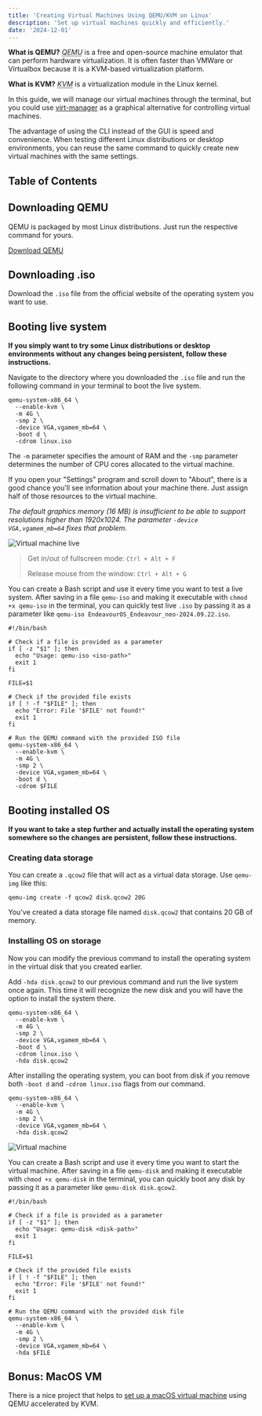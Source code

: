 ```yaml
---
title: 'Creating Virtual Machines Using QEMU/KVM on Linux'
description: 'Set up virtual machines quickly and efficiently.'
date: '2024-12-01'
---
```


**What is QEMU?** <dfn><abbr title="Quick EMUlator">QEMU</abbr></dfn> is a free and open-source machine emulator that can perform hardware virtualization. It is often faster than VMWare or Virtualbox because it is a KVM-based virtualization platform.

**What is KVM?** <dfn><abbr title="Kernel-based Virtual Machine">KVM</abbr></dfn> is a virtualization module in the Linux kernel.

In this guide, we will manage our virtual machines through the terminal, but you could use [virt-manager](https://virt-manager.org/) as a graphical alternative for controlling virtual machines.

The advantage of using the CLI instead of the GUI is speed and convenience. When testing different Linux distributions or desktop environments, you can reuse the same command to quickly create new virtual machines with the same settings.

## Table of Contents

## Downloading QEMU

QEMU is packaged by most Linux distributions. Just run the respective command for yours.

[Download QEMU](https://www.qemu.org/download/#linux/)

## Downloading .iso

Download the `.iso` file from the official website of the operating system you want to use.

## Booting live system

**If you simply want to try some Linux distributions or desktop environments without any changes being persistent, follow these instructions.**

Navigate to the directory where you downloaded the `.iso` file and run the following command in your terminal to boot the live system.

```bash[class="command-line"]
qemu-system-x86_64 \
  --enable-kvm \
  -m 4G \
  -smp 2 \
  -device VGA,vgamem_mb=64 \
  -boot d \
  -cdrom linux.iso
```

The `-m` parameter specifies the amount of RAM and the `-smp` parameter determines the number of CPU cores allocated to the virtual machine.

If you open your "Settings" program and scroll down to "About", there is a good chance you'll see information about your machine there. Just assign half of those resources to the virtual machine.

_The default graphics memory (16 MB) is insufficient to be able to support resolutions higher than 1920x1024. The parameter `-device VGA,vgamem_mb=64` fixes that problem._

![Virtual machine live](/images/creating-virtual-machines-using-qemu-kvm/linux-live.jpg)

> Get in/out of fullscreen mode: `Ctrl + Alt + F`
>
> Release mouse from the window: `Ctrl + Alt + G`

You can create a Bash script and use it every time you want to test a live system. After saving in a file `qemu-iso` and making it executable with `chmod +x qemu-iso` in the terminal, you can quickly test live `.iso` by passing it as a parameter like `qemu-iso EndeavourOS_Endeavour_neo-2024.09.22.iso`.

```bash[class="line-numbers"]
#!/bin/bash

# Check if a file is provided as a parameter
if [ -z "$1" ]; then
  echo "Usage: qemu-iso <iso-path>"
  exit 1
fi

FILE=$1

# Check if the provided file exists
if [ ! -f "$FILE" ]; then
  echo "Error: File '$FILE' not found!"
  exit 1
fi

# Run the QEMU command with the provided ISO file
qemu-system-x86_64 \
  --enable-kvm \
  -m 4G \
  -smp 2 \
  -device VGA,vgamem_mb=64 \
  -boot d \
  -cdrom $FILE
```

## Booting installed OS

**If you want to take a step further and actually install the operating system somewhere so the changes are persistent, follow these instructions.**

### Creating data storage

You can create a `.qcow2` file that will act as a virtual data storage. Use `qemu-img` like this:

```bash[class="command-line"]
qemu-img create -f qcow2 disk.qcow2 20G
```

You've created a data storage file named `disk.qcow2` that contains 20 GB of memory.

### Installing OS on storage

Now you can modify the previous command to install the operating system in the virtual disk that you created earlier.

Add `-hda disk.qcow2` to our previous command and run the live system once again. This time it will recognize the new disk and you will have the option to install the system there.

```bash[class="command-line"]
qemu-system-x86_64 \
  --enable-kvm \
  -m 4G \
  -smp 2 \
  -device VGA,vgamem_mb=64 \
  -boot d \
  -cdrom linux.iso \
  -hda disk.qcow2
```

After installing the operating system, you can boot from disk if you remove both `-boot d` and `-cdrom linux.iso` flags from our command.

```bash[class="command-line"]
qemu-system-x86_64 \
  --enable-kvm \
  -m 4G \
  -smp 2 \
  -device VGA,vgamem_mb=64 \
  -hda disk.qcow2
```

![Virtual machine](/images/creating-virtual-machines-using-qemu-kvm/linux.jpg)

You can create a Bash script and use it every time you want to start the virtual machine. After saving in a file `qemu-disk` and making it executable with `chmod +x qemu-disk` in the terminal, you can quickly boot any disk by passing it as a parameter like `qemu-disk disk.qcow2`.

```bash[class="line-numbers"]
#!/bin/bash

# Check if a file is provided as a parameter
if [ -z "$1" ]; then
  echo "Usage: qemu-disk <disk-path>"
  exit 1
fi

FILE=$1

# Check if the provided file exists
if [ ! -f "$FILE" ]; then
  echo "Error: File '$FILE' not found!"
  exit 1
fi

# Run the QEMU command with the provided disk file
qemu-system-x86_64 \
  --enable-kvm \
  -m 4G \
  -smp 2 \
  -device VGA,vgamem_mb=64 \
  -hda $FILE
```

## Bonus: MacOS VM

There is a nice project that helps to [set up a macOS virtual machine](https://github.com/foxlet/macOS-Simple-KVM) using QEMU accelerated by KVM.

